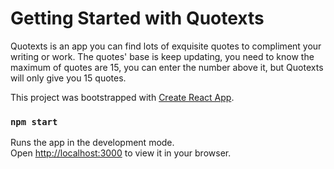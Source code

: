 # Getting Started with Quotexts

Quotexts is an app you can find lots of exquisite quotes to compliment your writing or work.
The quotes' base is keep updating, you need to know the maximum of quotes are 15, you can enter the number above it, but Quotexts will only give you 15 quotes.

This project was bootstrapped with [Create React App](https://github.com/facebook/create-react-app).

### `npm start`

Runs the app in the development mode.\
Open [http://localhost:3000](http://localhost:3000) to view it in your browser.

